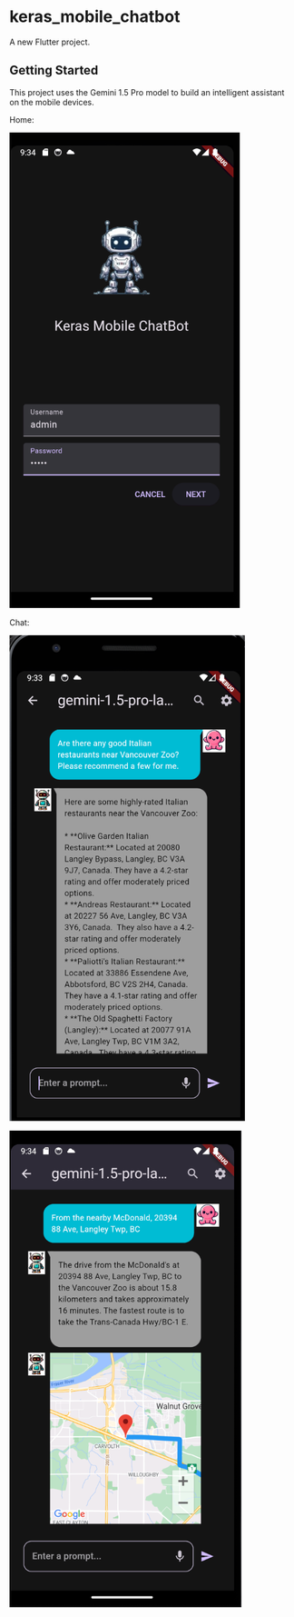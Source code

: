 # keras_mobile_chatbot

A new Flutter project.

## Getting Started

This project uses the Gemini 1.5 Pro model to build an intelligent assistant on the mobile devices.

Home:

![image](./img/home.png)

Chat:

![image](./img/chat-1.png)

![image](./img/chat-2.png)

